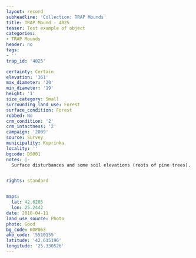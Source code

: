 ```yaml
---
layout: record
subheadline: 'Collection: TRAP Mounds'
title: TRAP Mound - 4025
teaser: Test example of object
categories:
- TRAP Mounds
header: no
tags:
- ''
trap_id: '4025'

certainty: Certain
elevation: '361'
max_diameter: '20'
min_diameter: '19'
height: '1'
size_category: Small
surrounding_land_use: Forest
surface_condition: Forest
robbed: No
crm_condition: '2'
crm_intactness: '2'
campaign: '2009'
source: Survey
municipality: Koprinka
locality: ''
bgcode: DS001
notes: |-
  Surface disturbances and some soil elevations (roots of pine trees).


rights: standard


maps:
  lat: 42.6285
  lon: 25.2442
date: 2018-04-11
land_use_source: Photo
photo: Good
bg_code: КОР063
akb_code: '5510155'
latitude: '42.615196'
longitude: '25.330526'
---
```

